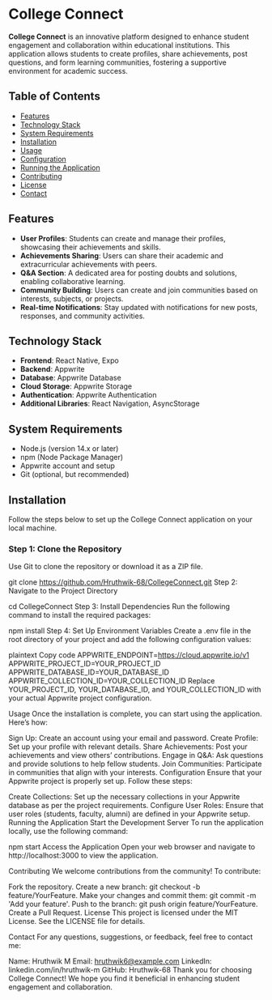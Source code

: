 
# College Connect

**College Connect** is an innovative platform designed to enhance student engagement and collaboration within educational institutions. This application allows students to create profiles, share achievements, post questions, and form learning communities, fostering a supportive environment for academic success.

## Table of Contents

- [Features](#features)
- [Technology Stack](#technology-stack)
- [System Requirements](#system-requirements)
- [Installation](#installation)
- [Usage](#usage)
- [Configuration](#configuration)
- [Running the Application](#running-the-application)
- [Contributing](#contributing)
- [License](#license)
- [Contact](#contact)

## Features

- **User Profiles**: Students can create and manage their profiles, showcasing their achievements and skills.
- **Achievements Sharing**: Users can share their academic and extracurricular achievements with peers.
- **Q&A Section**: A dedicated area for posting doubts and solutions, enabling collaborative learning.
- **Community Building**: Users can create and join communities based on interests, subjects, or projects.
- **Real-time Notifications**: Stay updated with notifications for new posts, responses, and community activities.

## Technology Stack

- **Frontend**: React Native, Expo
- **Backend**: Appwrite
- **Database**: Appwrite Database
- **Cloud Storage**: Appwrite Storage
- **Authentication**: Appwrite Authentication
- **Additional Libraries**: React Navigation, AsyncStorage

## System Requirements

- Node.js (version 14.x or later)
- npm (Node Package Manager)
- Appwrite account and setup
- Git (optional, but recommended)

## Installation

Follow the steps below to set up the College Connect application on your local machine.

### Step 1: Clone the Repository

Use Git to clone the repository or download it as a ZIP file.


git clone https://github.com/Hruthwik-68/CollegeConnect.git
Step 2: Navigate to the Project Directory

cd CollegeConnect
Step 3: Install Dependencies
Run the following command to install the required packages:


npm install
Step 4: Set Up Environment Variables
Create a .env file in the root directory of your project and add the following configuration values:

plaintext
Copy code
APPWRITE_ENDPOINT=https://cloud.appwrite.io/v1
APPWRITE_PROJECT_ID=YOUR_PROJECT_ID
APPWRITE_DATABASE_ID=YOUR_DATABASE_ID
APPWRITE_COLLECTION_ID=YOUR_COLLECTION_ID
Replace YOUR_PROJECT_ID, YOUR_DATABASE_ID, and YOUR_COLLECTION_ID with your actual Appwrite project configuration.

Usage
Once the installation is complete, you can start using the application. Here’s how:

Sign Up: Create an account using your email and password.
Create Profile: Set up your profile with relevant details.
Share Achievements: Post your achievements and view others’ contributions.
Engage in Q&A: Ask questions and provide solutions to help fellow students.
Join Communities: Participate in communities that align with your interests.
Configuration
Ensure that your Appwrite project is properly set up. Follow these steps:

Create Collections: Set up the necessary collections in your Appwrite database as per the project requirements.
Configure User Roles: Ensure that user roles (students, faculty, alumni) are defined in your Appwrite setup.
Running the Application
Start the Development Server
To run the application locally, use the following command:


npm start
Access the Application
Open your web browser and navigate to http://localhost:3000 to view the application.

Contributing
We welcome contributions from the community! To contribute:

Fork the repository.
Create a new branch: git checkout -b feature/YourFeature.
Make your changes and commit them: git commit -m 'Add your feature'.
Push to the branch: git push origin feature/YourFeature.
Create a Pull Request.
License
This project is licensed under the MIT License. See the LICENSE file for details.

Contact
For any questions, suggestions, or feedback, feel free to contact me:

Name: Hruthwik M
Email: hruthwik6@example.com
LinkedIn: linkedin.com/in/hruthwik-m
GitHub: Hruthwik-68
Thank you for choosing College Connect! We hope you find it beneficial in enhancing student engagement and collaboration.



